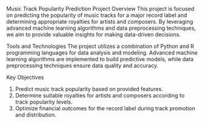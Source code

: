 
Music Track Popularity Prediction Project
Overview
This project is focused on predicting the popularity of music tracks for a major record label and determining appropriate royalties for artists and composers. By leveraging advanced machine learning algorithms and data preprocessing techniques, we aim to provide valuable insights for making data-driven decisions.

Tools and Technologies
The project utilizes a combination of Python and R programming languages for data analysis and modeling. Advanced machine learning algorithms are implemented to build predictive models, while data preprocessing techniques ensure data quality and accuracy.

Key Objectives
1. Predict music track popularity based on provided features.
2. Determine suitable royalties for artists and composers according to track popularity levels.
3. Optimize financial outcomes for the record label during track promotion and distribution.
